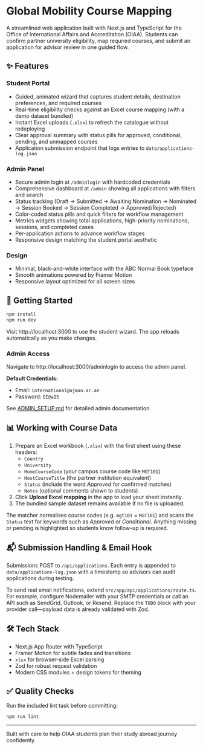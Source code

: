 ﻿# Global Mobility Course Mapping

A streamlined web application built with Next.js and TypeScript for the Office of International Affairs and Accreditation (OIAA). Students can confirm partner university eligibility, map required courses, and submit an application for advisor review in one guided flow.

## ✨ Features

### Student Portal
- Guided, animated wizard that captures student details, destination preferences, and required courses
- Real-time eligibility checks against an Excel course mapping (with a demo dataset bundled)
- Instant Excel uploads (`.xlsx`) to refresh the catalogue without redeploying
- Clear approval summary with status pills for approved, conditional, pending, and unmapped courses
- Application submission endpoint that logs entries to `data/applications-log.json`

### Admin Panel
- Secure admin login at `/adminlogin` with hardcoded credentials
- Comprehensive dashboard at `/admin` showing all applications with filters and search
- Status tracking (Draft → Submitted → Awaiting Nomination → Nominated → Session Booked → Session Completed → Approved/Rejected)
- Color-coded status pills and quick filters for workflow management
- Metrics widgets showing total applications, high-priority nominations, sessions, and completed cases
- Per-application actions to advance workflow stages
- Responsive design matching the student portal aesthetic

### Design
- Minimal, black-and-white interface with the ABC Normal Book typeface
- Smooth animations powered by Framer Motion
- Responsive layout optimized for all screen sizes

## 🚀 Getting Started

```bash
npm install
npm run dev
```

Visit http://localhost:3000 to use the student wizard. The app reloads automatically as you make changes.

### Admin Access

Navigate to http://localhost:3000/adminlogin to access the admin panel.

**Default Credentials:**
- Email: `international@ajman.ac.ae`
- Password: `OI@a25`

See [ADMIN_SETUP.md](./ADMIN_SETUP.md) for detailed admin documentation.

## 📊 Working with Course Data

1. Prepare an Excel workbook (`.xlsx`) with the first sheet using these headers:
   - `Country`
   - `University`
   - `HomeCourseCode` (your campus course code like `MGT101`)
   - `HostCourseTitle` (the partner institution equivalent)
   - `Status` (include the word *Approved* for confirmed matches)
   - `Notes` (optional comments shown to students)
2. Click **Upload Excel mapping** in the app to load your sheet instantly.
3. The bundled sample dataset remains available if no file is uploaded.

The matcher normalises course codes (e.g. `mgt101` = `MGT101`) and scans the `Status` text for keywords such as *Approved* or *Conditional*. Anything missing or pending is highlighted so students know follow-up is required.

## 📬 Submission Handling & Email Hook

Submissions POST to `/api/applications`. Each entry is appended to `data/applications-log.json` with a timestamp so advisors can audit applications during testing.

To send real email notifications, extend `src/app/api/applications/route.ts`. For example, configure Nodemailer with your SMTP credentials or call an API such as SendGrid, Outlook, or Resend. Replace the `TODO` block with your provider call—payload data is already validated with Zod.

## 🛠️ Tech Stack

- Next.js App Router with TypeScript
- Framer Motion for subtle fades and transitions
- `xlsx` for browser-side Excel parsing
- Zod for robust request validation
- Modern CSS modules + design tokens for theming

## ✅ Quality Checks

Run the included lint task before committing:

```bash
npm run lint
```

---

Built with care to help OIAA students plan their study abroad journey confidently.

